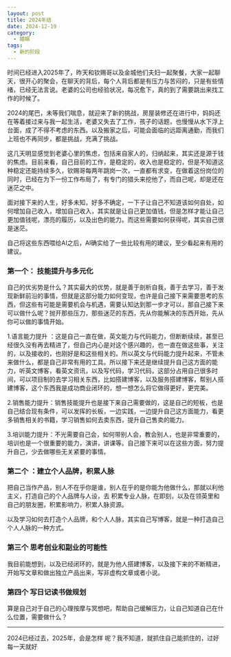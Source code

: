 ```yaml
---
layout: post
title: 2024年结
date: 2024-12-19
category:
  - 婚姻
tags:
  - 新的阶段
---
```




时间已经进入2025年了，昨天和钦赐哥以及金城他们夫妇一起聚餐，大家一起聊天，很开心的聚会，在聊天的背后，每个人背后都是有压力与苦闷的，只是有些情绪，已经无法言说。老婆的公司也经验状况，每况愈下，真的到了需要跳出来找工作的时候了。

2024的尾巴，未等我们喘息，就迎来了新的挑战，房屋装修还在进行中，妈妈还在等着接过来与我一起生活，老婆又失去了工作，孩子的话题，也慢慢从水下浮上台面，成了不得不考虑的东西。以及搬家之后，可能会面临的远距离通勤，而我们上班也不再同步，都是挑战，充满了挑战。

这几天明显感觉到老婆心里的焦虑，包括来自家人的，归纳起来，其实还是源于钱的焦虑。目前来看，自己目前的工作，是稳定的，收入也是稳定的，但是不知道这种稳定还能持续多久，钦赐哥每两年跳岗一次，一直都有求变，在做着这份岗位的同时，已经在为下一份工作布局了，有专门的猎头来挖他了，而自己呢，却是还在迷茫之中。

面对接下来的人生，好多未知，好多不确定，一下子让自己不知道该如何自处，如何增加自己收入，增加自己收入，其实就是让自己更加值钱，但是怎样才能让自己更加值钱呢，漂亮的履历，以及出色的能力。而这些需要如何获得呢，其实自己很是迷茫。

自己将这些东西喂给AI之后，AI确实给了一些比较有用的建议，至少看起来有用的建议。

### 第一个： 技能提升与多元化

自己的优劣势是什么？其实最大的优势，就是善于剖析自我，善于去学习，善于发现新鲜前沿的事情，但就是这部分能力如何变现，也许是自己接下来需要思考的东西，但这些有可能是需要机会与机遇，需要认知达到那一步才可以，那自己接下来可以做什么呢？抛开那些压力，那些迷茫的东西，先从你能解决的东西开始，先从你可以做的事情开始。

1.语言能力提升 ：这是自己一直在做，英文能力与代码能力，但断断续续，甚至已经很久没有再去精进了，但自己内心是对这个感兴趣的，也一直在做这些事，关注的，以及接收的，也刚好是和这些相关的。所以英文与代码能力提升起来，不管未来做什么，都是自己非常有用的工具。所以接下来还是继续提升自己这方面的能力，听英文博客，看英文资讯，以及写代码，学习代码，这部分占用自己很多时间，可以项目制的去学习相关东西，比如搭建博客，以及服务搭建博客，帮别人搭建博客，这个东西我是成功商业闭环的，想一想怎么将它做得更好，更完美。

2.销售能力提升：销售技能提升也是接下来自己需要做的，这是自己的短板，也是自己结合现有条件，可以发挥的长板，一边实践，一边提升自己这方面能力，看更多销售相关的书籍，学习销售如何去卖东西，提升自己售卖的能力。

3.培训能力提升：不光需要自己会，如何带别人会，教会别人，也是非常重要的，培训也是一个很重要的能力，演讲，讲课等。自己接下来可以在这些方面，努力提升自己，少去做哪些无关紧要的事情。

### 第二个 ：建立个人品牌，积累人脉

把自己当作产品，别人不在乎你是谁，别人在乎的是你能为他做什么，那就以利他主义，打造自己的个人品牌与人设，去 积累专业人脉，在即刻，以及在领英里和自己的朋友圈，积累影响力，积累人脉资源。

以及学习如何去打造个人品牌，和个人人脉，其实自己写博客，就是一种打造自己个人人脉的一种方式。

### 第三个 思考创业和副业的可能性

我目前能想到，以及已经闭环的，就是为他人搭建博客，以及接下来的不断精进，开始写文章和做出独立产品出来，写非虚构文章或者小说。

### 第四个 写日记读书做规划

算是自己对于自己的心理按摩与冥想吧，帮助自己缓解压力，让自己知道自己在什么位置，需要做什么？

---

2024已经过去，2025年，会是怎样 呢？我不知道，就抓住自己能抓住的，过好每一天就好
